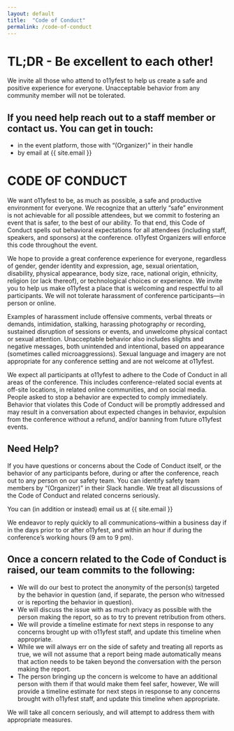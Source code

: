 ```yaml
---
layout: default
title:  "Code of Conduct"
permalink: /code-of-conduct
---
```


# TL;DR - Be excellent to each other!

We invite all those who attend to o11yfest to help us create a safe and positive experience for everyone. Unacceptable behavior from any community member will not be tolerated.

## If you need help reach out to a staff member or contact us. You can get in touch:
- in the event platform, those with “(Organizer)” in their handle
- by email at {{ site.email }}

# CODE OF CONDUCT

We want o11yfest to be, as much as possible, a safe and productive environment for everyone. We recognize that an utterly “safe” environment is not achievable for all possible attendees, but we commit to fostering an event that is safer, to the best of our ability. To that end, this Code of Conduct spells out behavioral expectations for all attendees (including staff, speakers, and sponsors) at the conference. o11yfest Organizers will enforce this code throughout the event.

We hope to provide a great conference experience for everyone, regardless of gender, gender identity and expression, age, sexual orientation, disability, physical appearance, body size, race, national origin, ethnicity, religion (or lack thereof), or technological choices or experience. We invite you to help us make o11yfest a place that is welcoming and respectful to all participants. We will not tolerate harassment of conference participants—in person or online.

Examples of harassment include offensive comments, verbal threats or demands, intimidation, stalking, harassing photography or recording, sustained disruption of sessions or events, and unwelcome physical contact or sexual attention. Unacceptable behavior also includes slights and negative messages, both unintended and intentional, based on appearance (sometimes called microaggressions). Sexual language and imagery are not appropriate for any conference setting and are not welcome at o11yfest.

We expect all participants at o11yfest to adhere to the Code of Conduct in all areas of the conference. This includes conference-related social events at off-site locations, in related online communities, and on social media. People asked to stop a behavior are expected to comply immediately. Behavior that violates this Code of Conduct will be promptly addressed and may result in a conversation about expected changes in behavior, expulsion from the conference without a refund, and/or banning from future o11yfest events.

## Need Help?
If you have questions or concerns about the Code of Conduct itself, or the behavior of any participants before, during or after the conference, reach out to any person on our safety team. You can identify safety team members by “(Organizer)” in their Slack handle. We treat all discussions of the Code of Conduct and related concerns seriously.

You can (in addition or instead) email us at {{ site.email }}

We endeavor to reply quickly to all communications–within a business day if in the days prior to or after o11yfest, and within an hour if during the conference’s working hours (9 am to 9 pm).

## Once a concern related to the Code of Conduct is raised, our team commits to the following:

- We will do our best to protect the anonymity of the person(s) targeted by the behavior in question (and, if separate, the person who witnessed or is reporting the behavior in question).
- We will discuss the issue with as much privacy as possible with the person making the report, so as to try to prevent retribution from others.
- We will provide a timeline estimate for next steps in response to any concerns brought up with o11yfest staff, and update this timeline when appropriate.
- While we will always err on the side of safety and treating all reports as true, we will not assume that a report being made automatically means that action needs to be taken beyond the conversation with the person making the report.
- The person bringing up the concern is welcome to have an additional person with them if that would make them feel safer, however, We will provide a timeline estimate for next steps in response to any concerns brought with o11yfest staff, and update this timeline when appropriate.

We will take all concern seriously, and will attempt to address them with appropriate measures.
